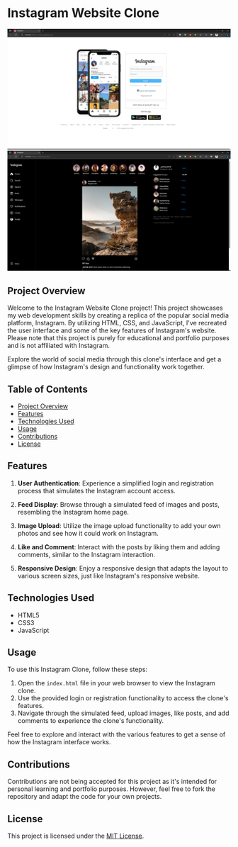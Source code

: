 # Instagram Website Clone

![Instagram Clone](./src/images/instagram-login-page.png)
![Instagram Clone](./src/images/instagram-home-screen.png)

## Project Overview

Welcome to the Instagram Website Clone project! This project showcases my web development skills by creating a replica of the popular social media platform, Instagram. By utilizing HTML, CSS, and JavaScript, I've recreated the user interface and some of the key features of Instagram's website. Please note that this project is purely for educational and portfolio purposes and is not affiliated with Instagram.

Explore the world of social media through this clone's interface and get a glimpse of how Instagram's design and functionality work together.

## Table of Contents

- [Project Overview](#project-overview)
- [Features](#features)
- [Technologies Used](#technologies-used)
- [Usage](#usage)
- [Contributions](#contributions)
- [License](#license)

## Features

1. **User Authentication**: Experience a simplified login and registration process that simulates the Instagram account access.

2. **Feed Display**: Browse through a simulated feed of images and posts, resembling the Instagram home page.

3. **Image Upload**: Utilize the image upload functionality to add your own photos and see how it could work on Instagram.

4. **Like and Comment**: Interact with the posts by liking them and adding comments, similar to the Instagram interaction.

5. **Responsive Design**: Enjoy a responsive design that adapts the layout to various screen sizes, just like Instagram's responsive website.

## Technologies Used

- HTML5
- CSS3
- JavaScript

## Usage

To use this Instagram Clone, follow these steps:

1. Open the `index.html` file in your web browser to view the Instagram clone.
2. Use the provided login or registration functionality to access the clone's features.
3. Navigate through the simulated feed, upload images, like posts, and add comments to experience the clone's functionality.

Feel free to explore and interact with the various features to get a sense of how the Instagram interface works.

## Contributions

Contributions are not being accepted for this project as it's intended for personal learning and portfolio purposes. However, feel free to fork the repository and adapt the code for your own projects.

## License

This project is licensed under the [MIT License](LICENSE).
